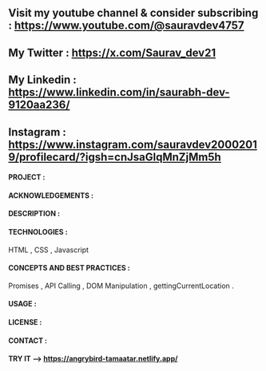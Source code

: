 ## Visit my youtube channel & consider subscribing : https://www.youtube.com/@sauravdev4757
## My Twitter : https://x.com/Saurav_dev21
## My Linkedin : https://www.linkedin.com/in/saurabh-dev-9120aa236/
## Instagram : https://www.instagram.com/sauravdev20002019/profilecard/?igsh=cnJsaGlqMnZjMm5h

#### PROJECT :
#### ACKNOWLEDGEMENTS :
#### DESCRIPTION :
#### TECHNOLOGIES :
HTML , CSS , Javascript

#### CONCEPTS AND BEST PRACTICES :
Promises , API Calling , DOM Manipulation , gettingCurrentLocation .

#### USAGE :
#### LICENSE :
#### CONTACT :
#### TRY IT -->  https://angrybird-tamaatar.netlify.app/

